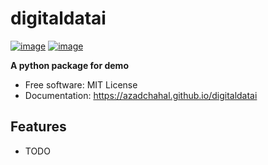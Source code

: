 # digitaldatai


[![image](https://img.shields.io/pypi/v/digitaldatai.svg)](https://pypi.python.org/pypi/digitaldatai)
[![image](https://img.shields.io/conda/vn/conda-forge/digitaldatai.svg)](https://anaconda.org/conda-forge/digitaldatai)


**A python package for demo**


-   Free software: MIT License
-   Documentation: https://azadchahal.github.io/digitaldatai
    

## Features

-   TODO
